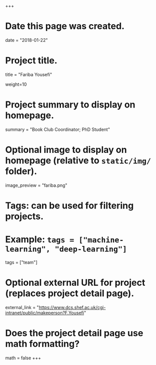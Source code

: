 +++
# Date this page was created.
date = "2018-01-22"

# Project title.
title = "Fariba Yousefi"

weight=10

# Project summary to display on homepage.
summary = "Book Club Coordinator; PhD Student"

# Optional image to display on homepage (relative to `static/img/` folder).
image_preview = "fariba.png"

# Tags: can be used for filtering projects.
# Example: `tags = ["machine-learning", "deep-learning"]`
tags = ["team"]

# Optional external URL for project (replaces project detail page).
external_link = "https://www.dcs.shef.ac.uk/cgi-intranet/public/makeperson?F.Yousefi"

# Does the project detail page use math formatting?
math = false
+++
